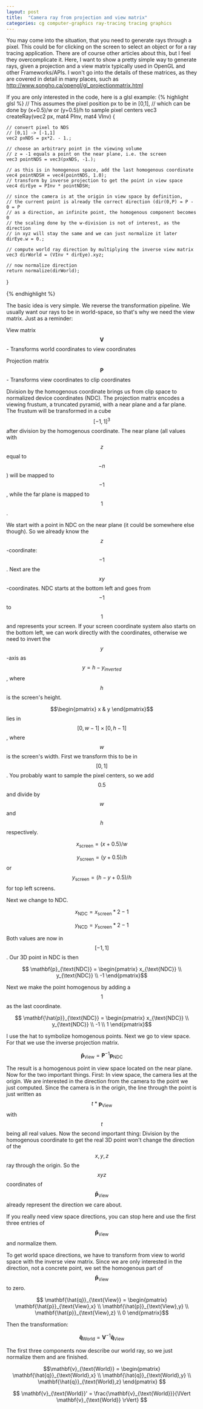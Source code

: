```yaml
---
layout: post
title:  "Camera ray from projection and view matrix"
categories: cg computer-graphics ray-tracing tracing graphics
---
```


You may come into the situation, that you need to generate rays through a pixel. This could be for clicking on the screen to select an object or for a ray tracing application.
There are of course other articles about this, but I feel they overcomplicate it. Here, I want to show a pretty simple way to generate rays, given a projection and a view matrix typically used in OpenGL and other Frameworks/APIs. I won't go into the details of these matrices, as they are covered in detail in many places, such as http://www.songho.ca/opengl/gl_projectionmatrix.html

If you are only interested in the code, here is a glsl example:
{% highlight glsl %}
// This assumes the pixel position px to be in [0,1], 
// which can be done by (x+0.5)/w or (y+0.5)/h to sample pixel centers
vec3 createRay(vec2 px, mat4 PInv, mat4 VInv)
{
	 
	// convert pixel to NDS
	// [0,1] -> [-1,1]
	vec2 pxNDS = px*2. - 1.;

	// choose an arbitrary point in the viewing volume
	// z = -1 equals a point on the near plane, i.e. the screen
	vec3 pointNDS = vec3(pxNDS, -1.);

	// as this is in homogenous space, add the last homogenous coordinate
	vec4 pointNDSH = vec4(pointNDS, 1.0);
	// transform by inverse projection to get the point in view space
	vec4 dirEye = PInv * pointNDSH;

	// since the camera is at the origin in view space by definition,
	// the current point is already the correct direction (dir(0,P) = P - 0 = P
	// as a direction, an infinite point, the homogenous component becomes 0
	// the scaling done by the w-division is not of interest, as the direction
	// in xyz will stay the same and we can just normalize it later
	dirEye.w = 0.;

	// compute world ray direction by multiplying the inverse view matrix
	vec3 dirWorld = (VInv * dirEye).xyz;

	// now normalize direction
	return normalize(dirWorld); 
}

{% endhighlight %}

The basic idea is very simple. We reverse the transformation pipeline. We usually want our rays to be in world-space, so that's why we need the view matrix. Just as a reminder:

View matrix $$\mathbf{V}$$ - Transforms world coordinates to view coordinates

Projection matrix $$\mathbf{P}$$ - Transforms view coordinates to clip coordinates

Division by the homogenous coordinate brings us from clip space to normalized device coordinates (NDC). The projection matrix encodes a viewing frustum, a truncated pyramid, with a near plane and a far plane. The frustum will be transformed in a cube $$[-1,1]^3$$ after division by the homogenous coordinate. The near plane (all values with $$z$$ equal to $$-n$$) will be mapped to $$-1$$, while the far plane is mapped to $$1$$.

We start with a point in NDC on the near plane (it could be somewhere else though). So we already know the $$z$$-coordinate: $$-1$$.
Next are the $$xy$$-coordinates. NDC starts at the bottom left and goes from $$-1$$ to $$1$$ and represents your screen. If your screen coordinate system also starts on the bottom left, we can work directly with the coordinates, otherwise we need to invert the $$y$$-axis as $$y =  h - y_{inverted}$$, where $$h$$ is the screen's height.

$$\begin{pmatrix} x & y \end{pmatrix}$$ lies in $$[0,w-1]\times[0,h-1]$$, where $$w$$ is the screen's width. First we transform this to be in $$[0,1]$$. You probably want to sample the pixel centers, so we add $$0.5$$ and divide by $$w$$ and $$h$$ respectively.


$$x_{\text{screen}} = (x+0.5)/w $$

$$y_{\text{screen}} = (y+0.5)/h $$ or $$ y_{\text{screen}} = (h-y+0.5)/h $$ for top left screens.


Next we change to NDC.


$$x_{\text{NDC}} = x_{\text{screen}}*2 -1 $$

$$y_{\text{NCD}} = y_{\text{screen}}*2 -1 $$


Both values are now in $$[-1,1]$$. Our 3D point in NDC is then


$$ \mathbf{p}_{\text{NDC}} = \begin{pmatrix} x_{\text{NDC}} \\ y_{\text{NDC}} \\ -1 \end{pmatrix}$$


Next we make the point homogenous by adding a $$1$$ as the last coordinate.


$$ \mathbf{\hat{p}}_{\text{NDC}} = \begin{pmatrix} x_{\text{NDC}} \\ y_{\text{NDC}} \\ -1 \\ 1 \end{pmatrix}$$


I use the hat to symbolize homogenous points.
Next we go to view space. For that we use the inverse projection matrix.


$$ \mathbf{\hat{p}}_{\text{View}} = \mathbf{P}^{-1}\mathbf{p}_{\text{NDC}} $$


The result is a homogenous point in view space located on the near plane. Now for the two important things. First: In view space, the camera lies at the origin. We are interested in the direction from the camera to the point we just computed. Since the camera is in the origin, the line through the point is just written as $$ t * \mathbf{p}_{\text{View}} $$ with $$ t $$ being all real values. Now the second important thing: Division by the homogenous coordinate to get the real 3D point won't change the direction of the $$x,y,z$$ ray through the origin. So the $$xyz$$ coordinates of $$ \mathbf{\hat{p}}_{\text{View}}$$ already represent the direction we care about.

If you really need view space directions, you can stop here and use the first three entries of  $$ \mathbf{\hat{p}}_{\text{View}}$$ and normalize them.

To get world space directions, we have to transform from view to world space with the inverse view matrix. Since we are only interested in the direction, not a concrete point, we set the homogenous part of  $$ \mathbf{\hat{p}}_{\text{View}}$$ to zero.

 $$ \mathbf{\hat{q}}_{\text{View}} = \begin{pmatrix} \mathbf{\hat{p}}_{\text{View},x} \\ \mathbf{\hat{p}}_{\text{View},y} \\ \mathbf{\hat{p}}_{\text{View},z} \\ 0 \end{pmatrix}$$
 
 
 Then the transformation:
 
 
 $$\mathbf{\hat{q}}_{\text{World}}  = \mathbf{V}^{-1}\mathbf{\hat{q}}_{\text{View}} $$
 
 
 The first three components now describe our world ray, so we just normalize them and are finished.
 
 $$\mathbf{v}_{\text{World}} = \begin{pmatrix} \mathbf{\hat{q}}_{\text{World},x} \\ \mathbf{\hat{q}}_{\text{World},y} \\ \mathbf{\hat{q}}_{\text{World},z} \end{pmatrix} $$
 
 
 $$ \mathbf{v}_{\text{World}}' = \frac{\mathbf{v}_{\text{World}}}{\lVert \mathbf{v}_{\text{World}} \rVert} $$
 
